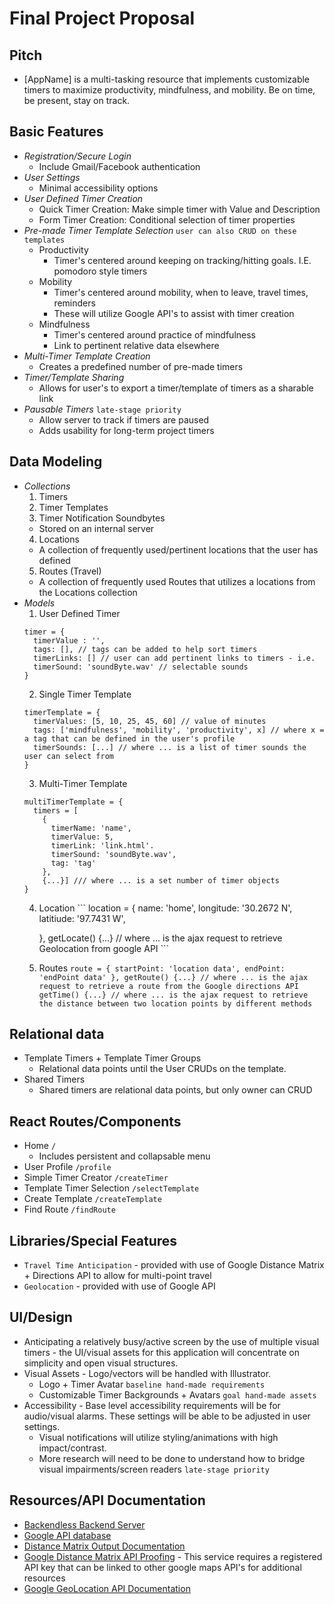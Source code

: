 # Final Project Proposal

## Pitch

  - [AppName] is a multi-tasking resource that implements customizable timers to maximize productivity, mindfulness, and mobility. Be on time, be present, stay on track.

## Basic Features

  - *Registration/Secure Login*
    - Include Gmail/Facebook authentication
  - *User Settings*
    - Minimal accessibility options
  - *User Defined Timer Creation*
    - Quick Timer Creation: Make simple timer with Value and Description
    - Form Timer Creation: Conditional selection of timer properties
  - *Pre-made Timer Template Selection* `user can also CRUD on these templates`
    - Productivity
      * Timer's centered around keeping on tracking/hitting goals. I.E. pomodoro style timers
    - Mobility
      * Timer's centered around mobility, when to leave, travel times, reminders
      * These will utilize Google API's to assist with timer creation
    - Mindfulness
      * Timer's centered around practice of mindfulness
      * Link to pertinent relative data elsewhere
  - *Multi-Timer Template Creation*
    - Creates a predefined number of pre-made timers
  - *Timer/Template Sharing*
    - Allows for user's to export a timer/template of timers as a sharable link
  - *Pausable Timers* `late-stage priority`
    - Allow server to track if timers are paused
    - Adds usability for long-term project timers

## Data Modeling

  - *Collections*
    1. Timers
    2. Timer Templates
    3. Timer Notification Soundbytes
      - Stored on an internal server
    4. Locations
      - A collection of frequently used/pertinent locations that the user has defined
    5. Routes (Travel)
      - A collection of frequently used Routes that utilizes a locations from the Locations collection
  - *Models*
    1. User Defined Timer
      ```
      timer = {
        timerValue : '',
        tags: [], // tags can be added to help sort timers
        timerLinks: [] // user can add pertinent links to timers - i.e.
        timerSound: 'soundByte.wav' // selectable sounds
      }
      ```
    2. Single Timer Template
      ```
      timerTemplate = {
        timerValues: [5, 10, 25, 45, 60] // value of minutes
        tags: ['mindfulness', 'mobility', 'productivity', x] // where x = a tag that can be defined in the user's profile
        timerSounds: [...] // where ... is a list of timer sounds the user can select from
      }
      ```
    3. Multi-Timer Template
      ```
      multiTimerTemplate = {
        timers = [
          {
            timerName: 'name',
            timerValue: 5,
            timerLink: 'link.html'.
            timerSound: 'soundByte.wav',
            tag: 'tag'
          },
          {...}] /// where ... is a set number of timer objects
      }
      ```
      4. Location
        ```
          location = {
            name: 'home',
            longitude: '30.2672 N',
            latitiude: '97.7431 W',

          },
          getLocate() {...} // where ... is the ajax request to retrieve Geolocation from google API
        ```
      5. Routes
        ```
          route = {
            startPoint: 'location data',
            endPoint: 'endPoint data'
          },
          getRoute() {...} // where ... is the ajax request to retrieve a route from the Google directions API
          getTime() {...} // where ... is the ajax request to retrieve the distance between two location points by different methods
        ```

## Relational data

  - Template Timers + Template Timer Groups
    - Relational data points until the User CRUDs on the template.
  - Shared Timers
    - Shared timers are relational data points, but only owner can CRUD

## React Routes/Components

  - Home `/`
    - Includes persistent and collapsable menu
  - User Profile `/profile`
  - Simple Timer Creator `/createTimer`
  - Template Timer Selection `/selectTemplate`
  - Create Template `/createTemplate`
  - Find Route `/findRoute`

## Libraries/Special Features

  - `Travel Time Anticipation` - provided with use of Google Distance Matrix + Directions API to allow for multi-point travel
  - `Geolocation` - provided with use of Google API

## UI/Design

  - Anticipating a relatively busy/active screen by the use of multiple visual timers - the UI/visual assets for this application will concentrate on simplicity and open visual structures.
  - Visual Assets - Logo/vectors will be handled with Illustrator.
    - Logo + Timer Avatar `baseline hand-made requirements`
    - Customizable Timer Backgrounds + Avatars `goal hand-made assets`
  - Accessibility - Base level accessibility requirements will be for audio/visual alarms. These settings will be able to be adjusted in user settings.
    - Visual notifications will utilize styling/animations with high impact/contrast.
    - More research will need to be done to understand how to bridge visual impairments/screen readers `late-stage priority`

## Resources/API Documentation

- [Backendless Backend Server](https://backendless.com/)
- [Google API database](https://developers.google.com/maps/documentation/)
- [Distance Matrix Output Documentation](https://developers.google.com/maps/documentation/distance-matrix/intro#travel_modes)
- [Google Distance Matrix API Proofing](images/apireturn.png) - This service requires a registered API key that can be linked to other google maps API's for additional resources
- [Google GeoLocation API Documentation](https://developers.google.com/maps/documentation/)
